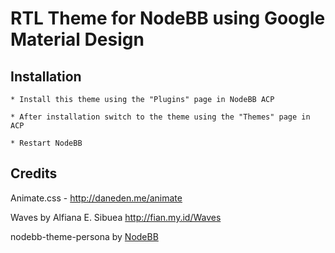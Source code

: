 RTL Theme for NodeBB using Google Material Design
=========================

## Installation

    * Install this theme using the "Plugins" page in NodeBB ACP
    
    * After installation switch to the theme using the "Themes" page in ACP
    
    * Restart NodeBB


## Credits

Animate.css - http://daneden.me/animate

Waves by Alfiana E. Sibuea http://fian.my.id/Waves 

nodebb-theme-persona by [NodeBB](https://github.com/nodebb/)
